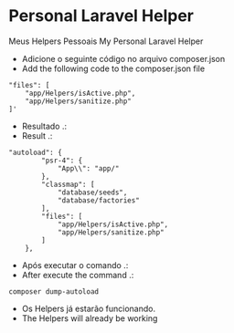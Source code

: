 # Personal Laravel Helper
Meus Helpers Pessoais
My Personal Laravel Helper

* Adicione o seguinte código no arquivo composer.json
* Add the following code to the composer.json file

```
"files": [
    "app/Helpers/isActive.php",
    "app/Helpers/sanitize.php"
]'
```

* Resultado .:
* Result .:

```
"autoload": {
        "psr-4": {
            "App\\": "app/"
        },
        "classmap": [
            "database/seeds",
            "database/factories"
        ],
        "files": [
            "app/Helpers/isActive.php",
            "app/Helpers/sanitize.php"
        ]
    },
```

* Após executar o comando .:
* After execute the command .:

```
composer dump-autoload
```

* Os Helpers já estarão funcionando.
* The Helpers will already be working
